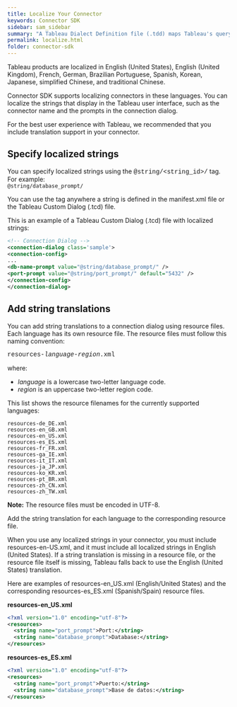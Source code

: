 ```yaml
---
title: Localize Your Connector
keywords: Connector SDK
sidebar: sam_sidebar
summary: "A Tableau Dialect Definition file (.tdd) maps Tableau's query language to a database’s SQL. This is an XML file with a .tdd filename extension, and is one of the main components of a Tableau connector."
permalink: localize.html
folder: connector-sdk
---
```


Tableau products are localized in English (United States), English (United Kingdom), French, German, Brazilian Portuguese, Spanish, Korean, Japanese, simplified Chinese, and traditional Chinese.

Connector SDK supports localizing connectors in these languages. You can localize the strings that display in the Tableau user interface, such as the connector name and the prompts in the connection dialog.

For the best user experience with Tableau, we recommended that you include translation support in your connector.
## Specify localized strings
You can specify localized strings using the <span style="font-family: courier new">@string/<string_id>/</span> tag. For example:    
  `@string/database_prompt/`

 You can use the tag anywhere a string is defined in the manifest.xml file or the Tableau Custom Dialog (.tcd) file.

This is an example of a Tableau Custom Dialog (.tcd) file with localized strings:
```xml
<!-- Connection Dialog -->
<connection-dialog class='sample'>
<connection-config>
...
<db-name-prompt value="@string/database_prompt/" />
<port-prompt value="@string/port_prompt/" default="5432" />
</connection-config>
</connection-dialog>
```


## Add string translations
You can add string translations to a connection dialog using resource files. Each language has its own resource file. The resource files must follow this naming convention:

<span style="font-family: courier new">resources-*language*-*region*.xml</span>

  where:
  - *language* is a lowercase two-letter language code.
  - *region* is an uppercase two-letter region code.

This list shows the resource filenames for the currently supported languages:  
```
resources-de_DE.xml
resources-en_GB.xml
resources-en_US.xml
resources-es_ES.xml
resources-fr_FR.xml
resources-ga_IE.xml
resources-it_IT.xml
resources-ja_JP.xml
resources-ko_KR.xml
resources-pt_BR.xml
resources-zh_CN.xml
resources-zh_TW.xml
```
__Note:__ The resource files must be encoded in UTF-8.

Add the string translation for each language to the corresponding resource file.

When you use any localized strings in your connector, you must include resources-en-US.xml, and it must include all localized strings in English (United States). If a string translation is missing in a resource file, or the resource file itself is missing, Tableau falls back to use the English (United States) translation.

Here are examples of resources-en_US.xml (English/United States) and the corresponding resources-es_ES.xml (Spanish/Spain) resource files.

__resources-en_US.xml__  
```xml
<?xml version="1.0" encoding="utf-8"?>
<resources>
  <string name="port_prompt">Port:</string>
  <string name="database_prompt">Database:</string>
</resources>
```
__resources-es_ES.xml__  
```xml
<?xml version="1.0" encoding="utf-8"?>
<resources>
  <string name="port_prompt">Puerto:</string>
  <string name="database_prompt">Base de datos:</string>
</resources>
```

